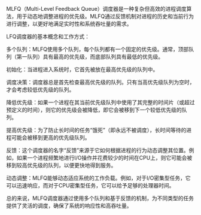 MLFQ（Multi-Level Feedback Queue）调度器是一种复杂但高效的进程调度算法，用于动态地调整进程的优先级。MLFQ通过反馈机制对进程的历史和当前行为进行调整，以更好地满足实时性和系统吞吐量的需求。

LFQ调度器的基本概念和工作方式：

多个队列：MLFQ使用多个队列，每个队列都有一个固定的优先级。通常，顶部队列（第一队列）具有最高的优先级，而底部队列具有最低的优先级。

初始化：当进程进入系统时，它首先被放在最高优先级的队列中。

调度决策：调度器总是首先检查最高优先级的队列。只有当高优先级队列为空时，才会考虑较低优先级的队列。

降低优先级：如果一个进程在其当前优先级队列中使用了其完整的时间片（或超过预定义的时间），则它的优先级会被降低，即它会被移到下一个较低优先级的队列。

提高优先级：为了防止长时间的任务“饿死”（即永远不被调度），长时间等待的进程可能会被移到更高的优先级队列。

反馈：这个调度器的名字“反馈”来源于它如何根据进程的行为动态调整其位置。例如，如果一个进程频繁地进行I/O操作并花费较少的时间在CPU上，则它可能会被移到较高优先级的队列，以便更快地得到服务。

动态调整：MLFQ能够动态适应系统的工作负载。例如，对于I/O密集型任务，它可以迅速响应，而对于CPU密集型任务，它可以给予足够的处理器时间。

总的来说，MLFQ调度器通过使用多个队列和基于反馈的机制，为不同类型的任务提供了灵活的调度，确保了系统的响应性和高吞吐量。